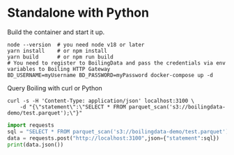 # Standalone with Python

Build the container and start it up.

```shell
node --version  # you need node v18 or later
yarn install    # or npm install
yarn build      # or npm run build
# You need to register to BoilingData and pass the credentials via env variables to Boiling HTTP Gateway
BD_USERNAME=myUsername BD_PASSWORD=myPassword docker-compose up -d
```

Query Boiling with curl or Python

```shell
curl -s -H 'Content-Type: application/json' localhost:3100 \
    -d "{\"statement\":\"SELECT * FROM parquet_scan('s3://boilingdata-demo/test.parquet');\"}"
```

```python
import requests
sql = "SELECT * FROM parquet_scan('s3://boilingdata-demo/test.parquet');"
data = requests.post("http://localhost:3100",json={"statement":sql})
print(data.json())
```
